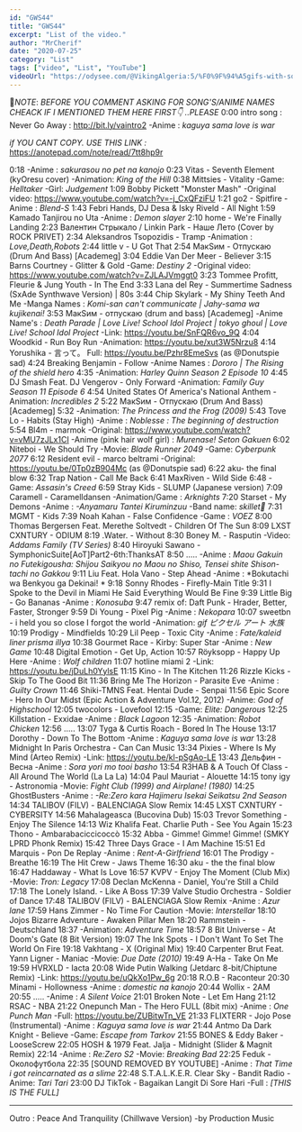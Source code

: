 ```yaml
---
id: "GWS44"
title: "GWS44"
excerpt: "List of the video."
author: "MrCherif"
date: "2020-07-25"
category: "List"
tags: ["video", "List", "YouTube"]
videoUrl: "https://odysee.com/@VikingAlgeria:5/%F0%9F%94%A5gifs-with-sound-coub-mix-!-44-%E2%9A%A1%EF%B8%8F:6"
---
```

📌*NOTE*:
*BEFORE YOU COMMENT ASKING FOR SONG'S/ANIME NAMES CHEACK IF I MENTIONED THEM HERE FIRST👇 ..PLEASE*
0:00 intro song : Never Go Away :
http://bit.ly/vaintro2
-Anime : *kaguya sama love is war*

*if YOU CANT COPY. USE THIS LINK :*
https://anotepad.com/note/read/7tt8hp9r

0:18 
-Anime : *sakurasou no pet na kanojo*
0:23 Vitas - Seventh Element (kyOresu cover)
-Animation: *King of the Hill*
0:38 Mittsies - Vitality
-Game: *Helltaker*
-Girl: *Judgement*
1:09 Bobby Pickett "Monster Mash"
-Original video: https://www.youtube.com/watch?v=-j_CxQFziFU
1:21 go2 - Spitfire
-Anime : *Blend-S*
1:43 Febri Hands, DJ Desa & Isky Riveld - All Night
1:59 Kamado Tanjirou no Uta
-Anime : *Demon slayer*
2:10 home - We're Finally Landing
2:23 Валентин Стрыкало / Linkin Park - Наше Лето (Cover by ROCK PRIVET)
2:34 Aleksandros Tsopozidis - Tramp
-Animation : *Love,Death,Robots*
2:44 little v - U Got That
2:54 МакSим - Отпускаю (Drum And Bass) [Academeg]
3:04 Eddie Van Der Meer - Believer
3:15 Barns Courtney - Glitter & Gold
-Game: *Destiny 2*
-Original video: https://www.youtube.com/watch?v=ZJLAJVmggt0
3:23 Tommee Profitt, Fleurie & Jung Youth - In The End 
3:33 Lana del Rey - Summertime Sadness (SxAde Synthwave Version) | 80s
3:44 Chip Skylark - My Shiny Teeth And Me
-Manga Names : *Komi-san can't communicate | Jahy-sama wa kujikenai!*
3:53 МакSим - отпускаю (drum and bass) [Academeg]
-Anime Name's : *Death Parade | Love Live! School Idol Project | tokyo ghoul | Love Live! School Idol Project*
-Link: https://youtu.be/SnFQR6vo_9Q
4:04 Woodkid - Run Boy Run
-Animation: https://youtu.be/xut3W5Nrzu8
4:14 Yorushika - 言って。
Full:  https://youtu.be/Pzhr8EmeSvs    (as @Donutspie sad)
4:24 Breaking Benjamin - Follow
-Anime Names : *Dororo | The Rising of the shield hero*
4:35
-Animation: *Harley Quinn Season 2 Episode 10*
4:45 DJ Smash Feat. DJ Vengerov - Only Forward
-Animation: *Family Guy Season 11 Episode 6*
4:54 United States Of America's National Anthem
-Animation: *Incredibles 2*
5:22 МакSим - Отпускаю (Drum And Bass) [Academeg]
5:32
-Animation: *The Princess and the Frog (2009)*
5:43 Tove Lo - Habits (Stay High) 
-Anime : *Noblesse : The beginning of destruction*
5:54 Bl4m - marmok
-Original: https://www.youtube.com/watch?v=vMU7zJLx1CI
-Anime (pink hair wolf girl) : *Murenase! Seton Gakuen*
6:02 Niteboi - We Should Try
-Movie: *Blade Runner 2049*
-Game: *Cyberpunk 2077*
6:12 Resident evil - marco beltrami
-Original: https://youtu.be/0Tp0zB904Mc (as @Donutspie sad)
6:22 aku- the final blow
6:32 Trap Nation - Call Me Back
6:41 MaxRiven - Wild Side
6:48
-Game: *Assasin's Creed*
6:59 Stray Kids - SLUMP (Japanese version)
7:09 Caramell - Caramelldansen
-Animation/Game : *Arknights*
7:20 Starset - My Demons
-Anime : *-Anyamaru Tantei Kiruminzuu*
-Band name: *skillet👿*
7:31 MGMT - Kids
7:39 Noah Kahan - False Confidence
-Game : *VOEZ*
8:00 Thomas Bergersen Feat. Merethe Soltvedt - Children Of The Sun
8:09 LXST CXNTURY - ODIUM
8:19 .Water. - Without
8:30 Boney M. -  Rasputin
-Video: *Addams Family (TV Series)*
8:40 Hiroyuki Sawano - SymphonicSuite[AoT]Part2-6th:ThanksAT
8:50 .....
-Anime : *Maou Gakuin no Futekigousha: Shijou Saikyou no Maou no Shiso, Tensei shite Shison-tachi no Gakkou*
9:11 Liu Feat. Hola Vano - Step Ahead
-Anime : *Bokutachi wa Benkyou ga Dekinai! *
9:18 Sonny Rhodes - Firefly-Main Title
9:31 I Spoke to the Devil in Miami He Said Everything Would Be Fine
9:39 Little Big - Go Bananas
-Anime : *Konosuba*
9:47 remix of: Daft Punk - Hrader, Better, Faster, Stronger
9:59 Di Young - Pixel Pig
-Anime : *Nekopara*
10:07 sweetbn - i held you so close I forgot the world
-Animation: *gif ピクセル アート 水族*
10:19 Prodigy - Mindfields 
10:29 Lil Peep - Toxic City
-Anime : *Fate/kaleid liner prisma illya*
10:38 Gourmet Race - Kirby: Super Star
-Anime : *New Game*
10:48 Digital Emotion - Get Up, Action
10:57 Röyksopp - Happy Up Here
-Anime : *Wolf children*
11:07 hotline miami 2
-Link: https://youtu.be/jDuLh0YylsE
11:15 Kino - In The Kitchen
11:26 Rizzle Kicks - Skip To The Good Bit
11:36 Bring Me The Horizon - Parasite Eve
-Anime : *Guilty Crown*
11:46 Shiki-TMNS Feat. Hentai Dude - Senpai
11:56 Epic Score - Hero In Our Midst (Epic Action & Adventure Vol.12, 2012)
-Anime: *God of Highschool*
12:05 twocolors - Lovefool
12:15
-Game: *Elite: Dangerous*
12:25 Killstation - Exxidae
-Anime : *Black Lagoon*
12:35
-Animation: *Robot Chicken*
12:56 .....
13:07 Tyga & Curtis Roach - Bored In The House
13:17 Dorothy - Down To The Bottom
-Anime : *Kaguya sama love is war*
13:28 Midnight In Paris Orchestra - Can Can Music
13:34 Pixies - Where Is My Mind (Arteo Remix)
-Link: https://youtu.be/kl-pSgAo-LE
13:43 Дельфин - Весна
-Anime : *Sora yori mo tooi basho*
13:54 R3HAB & A Touch Of Class - All Around The World (La La La)
14:04 Paul Mauriat - Alouette
14:15 tony igy - Astronomia
-Movie: *Fight Club (1999) and Airplane! (1980)*
14:25 GhostBusters
-Anime : *-Re:Zero kara Hajimeru Isekai Seikatsu 2nd Season*
14:34 TALIBOV (FILV) - BALENCIAGA Slow Remix
14:45 LXST CXNTURY - CYBERSITY
14:56 Mahalageasca (Bucovina Dub)
15:03 Trevor Something - Enjoy The Silence
14:13 Wiz Khalifa Feat. Charlie Puth - See You Again
15:23 Thono - Ambarabaciccicoccò
15:32 Abba - Gimme! Gimme! Gimme! (SMKY LPRD Phonk Remix)
15:42 Three Days Grace - I Am Machine
15:51 Ed Marquis - Pon De Replay
-Anime : *Rent-A-Girlfriend*
16:01 The Prodigy - Breathe
16:19 The Hit Crew - Jaws Theme
16:30 aku - the the final blow
16:47 Haddaway - What Is Love
16:57 KVPV - Enjoy The Moment (Club Mix)
-Movie: *Tron: Legacy*
17:08 Declan McKenna - Daniel, You're Still a Child
17:18 The Lonely Island. - Like A Boss
17:39 Valve Studio Orchestra - Soldier of Dance
17:48 TALIBOV (FILV) - BALENCIAGA Slow Remix
-Anime : *Azur lane*
17:59 Hans Zimmer - No Time For Caution
-Movie: *Interstellar*
18:10 Jojos Bizarre Adventure - Awaken Pillar Men
18:20 Rammstein - Deutschland
18:37
-Animation: *Adventure Time*
18:57 8 Bit Universe - At Doom's Gate (8 Bit Version)
19:07 The Ink Spots - I Don't Want To Set The World On Fire
19:18 Vakhtang - X (Original Mix)
19:40 Carpenter Brut Feat. Yann Ligner - Maniac
-Movie: *Due Date (2010)*
19:49 A-Ha - Take On Me
19:59 HVRXLD - Iacta
20:08 Wide Putin Walking (Jetdarc 8-bit/Chiptune Remix)
-Link: https://youtu.be/uQkXo1Pw_6g
20:18 R.O.B - Raconteur
20:30 Minami - Hollowness
-Anime : *domestic na kanojo*
20:44 Wollix - 2AM
20:55 .....
-Anime : *A Silent Voice*
21:01 Broken Note - Let Em Hang
21:12 RSAC - NBA
21:22 Onepunch Man - The Hero FULL (8bit mix)
-Anime : *One Punch Man*
-Full: https://youtu.be/ZUBitwTn_VE
21:33 FLIXTERR - Jojo Pose (Instrumental)
-Anime : *Kaguya sama love is war*
21:44 Antmo Da Dark Knight - Believe
-Game: *Escape from Tarkov*
21:55 BONES & Eddy Baker - LooseScrew
22:05 HOSH & 1979 Feat. Jalja - Midnight (Slider & Magnit Remix)
22:14 
-Anime : *Re:Zero S2*
-Movie: *Breaking Bad*
22:25 Feduk - Околофутбола
22:35 [SOUND REMOVED BY YOUTUBE]
-Anime : *That Time i got reincarnated as a slime*
22:48 S.T.A.L.K.E.R. Clear Sky - Bandit Radio
-Anime: *Tari Tari*
23:00 DJ TikTok - Bagaikan Langit Di Sore Hari
-Full : *[THIS IS THE FULL]*

----
Outro : Peace And Tranquility (Chillwave Version) -by Production Music

